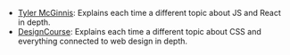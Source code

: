 * [Tyler McGinnis](https://www.youtube.com/channel/UCbAn7pVK2VIyo-UysfWGdZQ): Explains each time a different topic about JS and React in depth.
* [DesignCourse](https://www.youtube.com/channel/UCVyRiMvfUNMA1UPlDPzG5Ow): Explains each time a different topic about CSS and everything connected to web design in depth.
